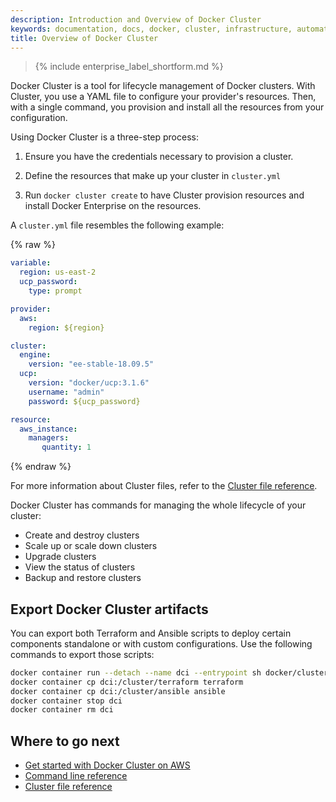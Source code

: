 ```yaml
---
description: Introduction and Overview of Docker Cluster
keywords: documentation, docs, docker, cluster, infrastructure, automation
title: Overview of Docker Cluster
---
```


>{% include enterprise_label_shortform.md %}

Docker Cluster is a tool for lifecycle management of Docker clusters.
With Cluster, you use a YAML file to configure your provider's resources.
Then, with a single command, you provision and install all the resources
from your configuration.

Using Docker Cluster is a three-step process:

1. Ensure you have the credentials necessary to provision a cluster.

2. Define the resources that make up your cluster in `cluster.yml`

3. Run `docker cluster create` to have Cluster provision resources and install Docker Enterprise on the resources.

A `cluster.yml` file resembles the following example:

{% raw %}
```yaml
variable:
  region: us-east-2
  ucp_password:
    type: prompt

provider:
  aws:
    region: ${region}

cluster:
  engine:
    version: "ee-stable-18.09.5"
  ucp:
    version: "docker/ucp:3.1.6"
    username: "admin"
    password: ${ucp_password}

resource:
  aws_instance:
    managers:
       quantity: 1
```
{% endraw %}

For more information about Cluster files, refer to the
[Cluster file reference](cluster-file.md).

Docker Cluster has commands for managing the whole lifecycle of your cluster:

 * Create and destroy clusters
 * Scale up or scale down clusters
 * Upgrade clusters
 * View the status of clusters
 * Backup and restore clusters

## Export Docker Cluster artifacts

You can export both Terraform and Ansible scripts to deploy certain components standalone or with custom configurations. Use the following commands to export those scripts:

```bash
docker container run --detach --name dci --entrypoint sh docker/cluster:latest
docker container cp dci:/cluster/terraform terraform
docker container cp dci:/cluster/ansible ansible
docker container stop dci
docker container rm dci
```

## Where to go next

- [Get started with Docker Cluster on AWS](aws.md)
- [Command line reference](/engine/reference/commandline/cluster/)
- [Cluster file reference](./cluster-file.md)

